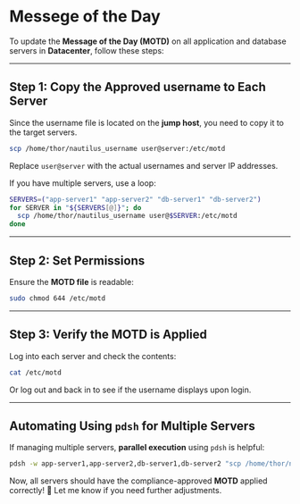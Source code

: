 # Messege of the Day

To update the **Message of the Day (MOTD)** on all application and database servers in **Datacenter**, follow these steps:

---

## Step 1: Copy the Approved username to Each Server

Since the username file is located on the **jump host**, you need to copy it to the target servers.

```bash
scp /home/thor/nautilus_username user@server:/etc/motd
```

Replace `user@server` with the actual usernames and server IP addresses.

If you have multiple servers, use a loop:

```bash
SERVERS=("app-server1" "app-server2" "db-server1" "db-server2")
for SERVER in "${SERVERS[@]}"; do
  scp /home/thor/nautilus_username user@$SERVER:/etc/motd
done
```

---

## Step 2: Set Permissions

Ensure the **MOTD file** is readable:

```bash
sudo chmod 644 /etc/motd
```

---

## Step 3: Verify the MOTD is Applied

Log into each server and check the contents:

```bash
cat /etc/motd
```

Or log out and back in to see if the username displays upon login.

---

## Automating Using `pdsh` for Multiple Servers

If managing multiple servers, **parallel execution** using `pdsh` is helpful:

```bash
pdsh -w app-server1,app-server2,db-server1,db-server2 "scp /home/thor/nautilus_username root@{}:/etc/motd && chmod 644 /etc/motd"
```

Now, all servers should have the compliance-approved **MOTD** applied correctly! 🚀 Let me know if you need further adjustments.
